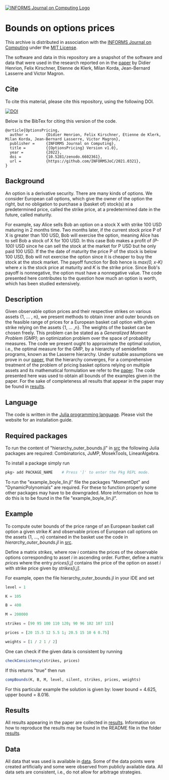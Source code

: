 [![INFORMS Journal on Computing Logo](https://INFORMSJoC.github.io/logos/INFORMS_Journal_on_Computing_Header.jpg)](https://pubsonline.informs.org/journal/ijoc)

# Bounds on options prices

This archive is distributed in association with the [INFORMS Journal on
Computing](https://pubsonline.informs.org/journal/ijoc) under the [MIT License](LICENSE).

The software and data in this repository are a snapshot of the software and data
that were used in the research reported on in the [paper](https://arxiv.org/abs/2111.07701) by Didier Henrion, Felix Kirschner, Etienne de Klerk, Milan Korda, Jean-Bernard Lasserre and Victor Magron.


## Cite

To cite this material, please cite this repository, using the following DOI.

[![DOI](https://zenodo.org/badge/497938610.svg)](https://zenodo.org/badge/latestdoi/497938610)

Below is the BibTex for citing this version of the code.

```
@article{OptionsPricing,
  author =        {Didier Henrion, Felix Kirschner, Etienne de Klerk, Milan Korda, Jean-Bernard Lasserre, Victor Magron},
  publisher =     {INFORMS Journal on Computing},
  title =         {{OptionsPricing} Version v1.0},
  year =          {2022},
  doi =           {10.5281/zenodo.6602361},
  url =           {https://github.com/INFORMSJoC/2021.0321},
}  
```

## Background 

An option is a derivative security. There are many kinds of options. We consider European call options, which give the owner of the option the right, but no obligation to purchase a (basket of) stock(s) at a predetermined price, called the strike price, at a predetermined date in the future, called maturity. 


For example, say Alice sells Bob an option on a stock X with strike 100 USD maturing in 2 months time. Two months later, if the current stock price P of X is greater than 100 USD, Bob will exercise the option, meaning Alice has to sell Bob a stock of X for 100 USD. In this case Bob makes a profit of *(P-100)* USD since he can sell the stock at the market for P USD but he only paid 100 USD. If the the date of maturity the price P of the stock is below 100 USD, Bob will not exercise the option since it is cheaper to buy the stock at the stock market. The payoff function for Bob hence is *max(0, x-K)* where *x* is the stock price at maturity and *K* is the strike price. Since Bob's payoff is nonnegative, the option must have a nonnegative value. The code presented here contributes to the question how much an option is worth, which has been studied extensively. 

## Description

Given observable option prices and their respective strikes on various assets {1, ... , n}, we present methods to obtain inner and outer bounds on the feasible range of prices for a European basket call option with given strike relying on the assets {1, ... ,n}. The weights of the basket can be chosen freely. This problem can be stated as a *Generalized Moment Problem (GMP)*; an optimization problem over the space of probability measures. The code we present ought to approximate the optimal solution, i.e., the optimal measure for the GMP, by a hierarchy of semidefinite programs, known as the Lasserre hierarchy. Under suitable assumptions we prove in our [paper](https://arxiv.org/abs/2111.07701), that the hierarchy converges, For a comprehensive treatment of the problem of pricing basket options relying on multiple assets and its mathematical formulation we refer to the [paper](https://arxiv.org/abs/2111.07701). The code presented here was used to obtain all bounds of the examples given in the paper. For the sake of completeness all results that appear in the paper may be found in [results](results).

## Language

The code is written in the [Julia programming language](https://julialang.org). Please visit the website for an installation guide. 

## Required packages 

To run the content of "hierarchy_outer_bounds.jl" in [src](src) the following Julia packages are required: Combinatorics, JuMP, MosekTools, LinearAlgebra.

To install a package simply run

```julia
pkg> add PACKAGE_NAME    # Press ']' to enter the Pkg REPL mode.
```

To run the "example_boyle_lin.jl" file the packages "MomentOpt" and "DynamicPolynomials" are required. For these to function properly some other packages may have to be downgraded. More information on how to do this is to be found in the file "example_boyle_lin.jl".

## Example

To compute outer bounds of the price range of an European basket call option a given strike *K* and observable prices of European call options on the assets {1, ..., n} contained in the basket use the code in *hierarchy_outer_bounds.jl* in [src](src). 

Define a matrix *strikes*, where row *i* contains the prices of the observable options corresponding to asset *i* in ascending order. Further, define a matrix *prices* where the entry *prices[i,j]* contains the price of the option on asset *i* with strike price given by *strikes[i,j]*. 

For example, open the file hierarchy_outer_bounds.jl in your IDE and set

```julia
level = 1

K = 105

B = 400

M = 200000

strikes = [90 95 100 110 120; 90 96 102 107 115]

prices = [20 15.5 12 5.5 1; 20.5 15 10 6 0.75]

weights = [1 / 2 1 / 2]
```
One can check if the given data is consistent by running

```julia
checkConsistency(strikes, prices)
```

If this returns "true" then run

```julia
compBounds(K, B, M, level, silent, strikes, prices, weights)
```

For this particular example the solution is given by: lower bound = 4.625, upper bound = 8.016.



## Results

All results appearing in the paper are collected in [results](results). Information on how to reproduce the results may be found in the README file in the folder [results](results).

## Data 

All data that was used is available in [data](data). Some of the data points were created artificially and some were observed from publicly available data. All data sets are consistent, i.e., do not allow for arbitrage strategies. 
